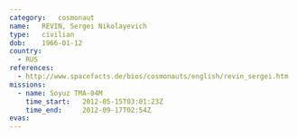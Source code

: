 ```yaml
---
category:	cosmonaut
name:	REVIN, Sergei Nikolayevich 
type:	civilian
dob:	1966-01-12
country:
  - RUS
references:
  - http://www.spacefacts.de/bios/cosmonauts/english/revin_sergei.htm
missions:
  - name: Soyuz TMA-04M
    time_start:   2012-05-15T03:01:23Z
    time_end:     2012-09-17T02:54Z
evas:
---
```

